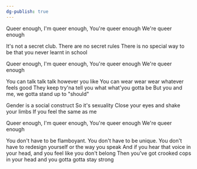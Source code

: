 ```yaml
---
dg-publish: true
---
```

Queer enough,
I'm queer enough,
You're queer enough
We're queer enough

It's not a secret club. There are no secret rules
There is no special way to be that you never learnt in school

Queer enough,
I'm queer enough,
You're queer enough
We're queer enough

You can talk talk talk however you like
You can wear wear wear whatever feels good
They keep try'na tell you what what'you gotta be
But you and me, we gotta stand up to "should"

Gender is a social construct
So it's sexuality
Close your eyes and shake your limbs
If you feel the same as me

Queer enough,
I'm queer enough,
You're queer enough
We're queer enough

You don't have to be flamboyant. You don't have to be unique.
You don't have to redesign yourself or the way you speak
And if you hear that voice in your head, and you feel like you don't
belong
Then you've got crooked cops in your head and you gotta gotta stay
strong
